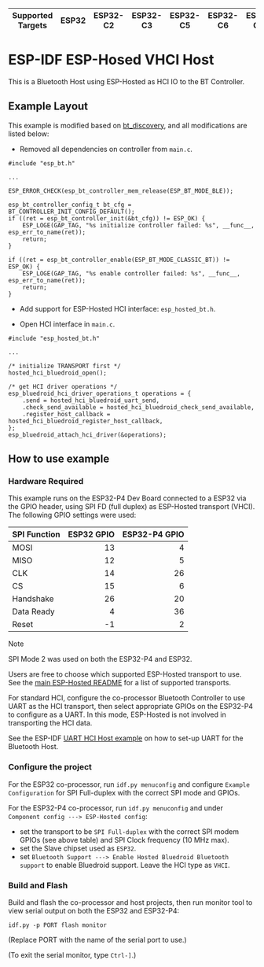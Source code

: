 | Supported Targets | ESP32 | ESP32-C2 | ESP32-C3 | ESP32-C5 | ESP32-C6 | ESP32-C61 | ESP32-H2 | ESP32-S3 | ESP32-P4 | ESP32-H2 |
| ----------------- | ----- | -------- | -------- | -------- | -------- | --------- | -------- | -------- | -------- | -------- |

ESP-IDF ESP-Hosed VHCI Host
===========================

This is a Bluetooth Host using ESP-Hosted as HCI IO to the BT Controller.

## Example Layout

This example is modified based on [bt_discovery](https://github.com/espressif/esp-idf/tree/master/examples/bluetooth/bluedroid/classic_bt/bt_discovery), and all modifications are listed below:

- Removed all dependencies on controller from `main.c`.

```
#include "esp_bt.h"

...

ESP_ERROR_CHECK(esp_bt_controller_mem_release(ESP_BT_MODE_BLE));

esp_bt_controller_config_t bt_cfg = BT_CONTROLLER_INIT_CONFIG_DEFAULT();
if ((ret = esp_bt_controller_init(&bt_cfg)) != ESP_OK) {
    ESP_LOGE(GAP_TAG, "%s initialize controller failed: %s", __func__, esp_err_to_name(ret));
    return;
}

if ((ret = esp_bt_controller_enable(ESP_BT_MODE_CLASSIC_BT)) != ESP_OK) {
    ESP_LOGE(GAP_TAG, "%s enable controller failed: %s", __func__, esp_err_to_name(ret));
    return;
}
```

- Add support for ESP-Hosted HCI interface: `esp_hosted_bt.h`.

- Open HCI interface in `main.c`.

```
#include "esp_hosted_bt.h"

...

/* initialize TRANSPORT first */
hosted_hci_bluedroid_open();

/* get HCI driver operations */
esp_bluedroid_hci_driver_operations_t operations = {
    .send = hosted_hci_bluedroid_uart_send,
    .check_send_available = hosted_hci_bluedroid_check_send_available,
    .register_host_callback = hosted_hci_bluedroid_register_host_callback,
};
esp_bluedroid_attach_hci_driver(&operations);
```

## How to use example

### Hardware Required

This example runs on the ESP32-P4 Dev Board connected to a ESP32 via the GPIO header, using SPI FD (full duplex) as ESP-Hosted transport (VHCI). The following GPIO settings were used:

| SPI Function | ESP32 GPIO | ESP32-P4 GPIO |
| :---         |       ---: |          ---: |
| MOSI         |         13 |             4 |
| MISO         |         12 |             5 |
| CLK          |         14 |            26 |
| CS           |         15 |             6 |
| Handshake    |         26 |            20 |
| Data Ready   |          4 |            36 |
| Reset        |         -1 |             2 |

> [!NOTE]
> SPI Mode 2 was used on both the ESP32-P4 and ESP32.

Users are free to choose which supported ESP-Hosted transport to use. See the [main ESP-Hosted README](https://github.com/espressif/esp-hosted-mcu/blob/main/README.md#6-decide-the-communication-bus-in-between-host-and-slave) for a list of supported transports.

For standard HCI, configure the co-processor Bluetooth Controller to use UART as the HCI transport, then select appropriate GPIOs on the ESP32-P4 to configure as a UART. In this mode, ESP-Hosted is not involved in transporting the HCI data.

See the ESP-IDF [UART HCI Host example](https://github.com/espressif/esp-idf/tree/master/examples/bluetooth/bluedroid/bluedroid_host_only/bluedroid_host_only_uart) on how to set-up UART for the Bluetooth Host.

### Configure the project

For the ESP32 co-processor, run `idf.py menuconfig` and configure `Example Configuration` for SPI Full-duplex with the correct SPI mode and GPIOs.

For the ESP32-P4 co-processor, run `idf.py menuconfig` and under `Component config ---> ESP-Hosted config`:

* set the transport to be `SPI Full-duplex` with the correct SPI modem GPIOs (see above table) and SPI Clock frequency (10 MHz max).
* set the Slave chipset used as `ESP32`.
* set `Bluetooth Support ---> Enable Hosted Bluedroid Bluetooth support` to enable Bluedroid support. Leave the HCI type as `VHCI`.

### Build and Flash

Build and flash the co-processor and host projects, then run monitor tool to view serial output on both the ESP32 and ESP32-P4:

```
idf.py -p PORT flash monitor
```

(Replace PORT with the name of the serial port to use.)

(To exit the serial monitor, type ``Ctrl-]``.)
